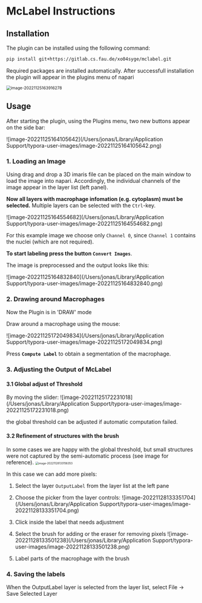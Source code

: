 # McLabel Instructions

## Installation

The plugin can be installed using the following command:

```bash
pip install git+https://gitlab.cs.fau.de/xo04syge/mclabel.git
```

Required packages are installed automatically. After successfull installation the plugin will appear in the plugins menu of napari 

<img src="/Users/jonas/Library/Application Support/typora-user-images/image-20221125163916278.png" alt="image-20221125163916278" style="zoom:75%;" />

## Usage

After starting the plugin, using the Plugins menu, two new buttons appear on the side bar:

![image-20221125164105642](/Users/jonas/Library/Application Support/typora-user-images/image-20221125164105642.png)

### 1. Loading an Image

Using drag and drop a 3D imaris file can be placed on the main window to load the image into napari. Accordingly, the individual channels of the image appear in the layer list (left panel). 

**Now all layers with macrophage infomation (e.g. cytoplasm) must be selected.** Multiple layers can be selected with the `Ctrl`-key. 

![image-20221125164554682](/Users/jonas/Library/Application Support/typora-user-images/image-20221125164554682.png)

For this example image we choose only `Channel 0`, since `Channel 1` contains the nuclei (which are not required). 

**To start labeling press the button `Convert Images`**. 

The image is preprocessed and the output looks like this:

![image-20221125164832840](/Users/jonas/Library/Application Support/typora-user-images/image-20221125164832840.png)

### 2. Drawing around Macrophages

Now the Plugin is in 'DRAW' mode

Draw around a macrophage using the mouse:

![image-20221125172049834](/Users/jonas/Library/Application Support/typora-user-images/image-20221125172049834.png)

Press **`Compute Label`** to obtain a segmentation of the macrophage. 

### 3. Adjusting the Output of McLabel

#### 3.1 Global adjust of Threshold

By moving the slider: 
![image-20221125172231018](/Users/jonas/Library/Application Support/typora-user-images/image-20221125172231018.png)

the global threshold can be adjusted if automatic computation failed. 

#### 3.2 Refinement of structures with the brush

In some cases we are happy with the global threshold, but small structures were not captured by the semi-automatic process (see image for reference).
<img src="/Users/jonas/Library/Application Support/typora-user-images/image-20221128133156353.png" alt="image-20221128133156353" style="zoom:50%;" />

In this case we can add more pixels:

1. Select the layer `OutputLabel` from the layer list at the left pane
2. Choose the picker from the layer controls:
   ![image-20221128133351704](/Users/jonas/Library/Application Support/typora-user-images/image-20221128133351704.png)
3. Click inside the label that needs adjustment
4. Select the brush for adding or the eraser for removing pixels
   ![image-20221128133501238](/Users/jonas/Library/Application Support/typora-user-images/image-20221128133501238.png)

5. Label parts of the macrophage with the brush 

### 4. Saving the labels

When the OutputLabel layer is selected from the layer list, select File -> Save Selected Layer 

